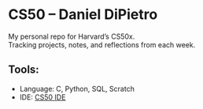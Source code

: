 # CS50 – Daniel DiPietro  
My personal repo for Harvard’s CS50x.  
Tracking projects, notes, and reflections from each week.

## Tools:
- Language: C, Python, SQL, Scratch
- IDE: [CS50 IDE](https://cs50.dev/)
